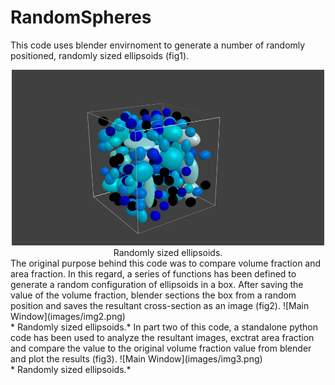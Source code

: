 # RandomSpheres

This code uses blender envirnoment to generate a number of randomly positioned, randomly sized ellipsoids (fig1).
<div style="text-align:center"><img src=images/img1.png width="500"></div>
<div style="text-align:center"><a name="fig1"></a> Randomly sized ellipsoids.</div>
The original purpose behind this code was to compare volume fraction and area fraction. In this regard, a series of functions has been defined to generate a random configuration of ellipsoids in a box. After saving the value of the volume fraction, blender sections the box from a random position and saves the resultant cross-section as an image (fig2).
<span>![<span>Main Window</span>](images/img2.png)</span> </br>
*<a name="fig2"></a> Randomly sized ellipsoids.*
In part two of this code, a standalone python code has been used to analyze the resultant images, exctrat area fraction and compare the value to the original volume fraction value from blender and plot the results (fig3).
<span>![<span>Main Window</span>](images/img3.png)</span> </br>
*<a name="fig3"></a> Randomly sized ellipsoids.*
    
